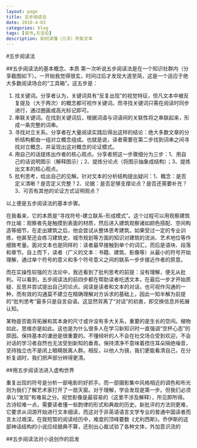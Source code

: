 ```yaml
---
layout: page
title: 五步阅读法
date: 2018-4-03
categories: blog
tags: [读书,方法论]
description: 如何读懂（几乎）所有文本
---
```




#五步阅读法

##五步阅读法的基本概念、本质
第一次听说五步阅读法是在一个知识社群内（分享截图如下）。一开始我觉得很玄，时间过后才发现大道至简，这是一个适应于绝大多数阅读场合的“工具箱”。这五步是：

1. 找关键词。分享者认为，关键词具有“反复出现”的视觉特征，但凡文本中被反复提及（大于两次）的概念都可视作关键词。而寻找关键词只需在阅读时同步进行，通过圈画或高光标记即可。
2. 串联关键词。在找到关键词后，根据词语与词语间的关联性将之串联起来，形成一条完整的词串。
3. 寻找对立关系。分享者在大量阅读实践后得出这样的结论：绝大多数文章的分析结构都由一组对立概念组成。也就是说，读者需要在第二步找到词串之间寻找对立概念，并呈现出这对概念的论证模式。
4. 用自己的话提炼出作者的核心观点。分享者把这一步骤细分为三步：1、用自己的话说明图示（解释图示）；2、提炼分论点（将图示抽象成结构）；3、提炼出文本的核心观点。
5. 批判思考，给出自己的见解。针对文本的分析结构提出疑问：1、概念：是否定义清晰？是否定义完整？2、论据：是否足够支撑论点？是否还需要补充？3、可否有其他的论证方式证明观点？

以上便是五步阅读法的基本步骤。

在我看来，它的本质是“寻找符号-建立联系-形成模式”。这个过程可以用观察建筑作比喻：观察者先是触摸到表面的材质，然后进入建筑观察诸如颜色搭配、空间构造等细节，在走出建筑之后，他会尝试从整体思考建筑。如果受过一定的专业训练，他甚至还会练习建筑史、城市规划等方面的知识对建筑的流派、艺术地位等作细致考量。面对文本也是同样的：读者最早接触到单个的词汇，而后是语块、段落和章节。自上而下，读者（广义的文本：书籍、建筑、影像等）从最小的符号开始理解，通过单个符号的意义和多个符号意义之间的联系一步步接近作者的原意。

而在实操性较强的方法论中，我还看到了批判思考的前提：没有理解，便无从批判。可以看到，五步阅读法的前四步都在帮助读者吃透文本，在最后一步才开始质疑、反思并尝试提出自己的论点。阅读是读者和文本的对话，也可视作沟通的一种，而有效的沟通莫不建立在精确理解对方诉求的基础上，因此一知半解为前提的“批判思考”最多只是自言自语。这显然背离了“对话”的初衷，即交换信息并拓展认知。

某物是否能背拓展和其本身的尺寸或许没有多大关系，重要的是生长的空间。植物如此，思维亦是如此。这也是为什么很多人在学习新知识时一直强调“空杯心态”的原因。保持基本的谦逊是很重要的。不懂倾听的人不会在社交场合受到欢迎，不会对话的学习者自然也无法受到新知的垂青。保持清净不意味着捂住耳朵隔绝噪音，坚持独立也不是闭上眼睛脱离人群。相反，以他人为镜，我们更能看清自己，在分析复调时，我们把声部分辨得更清。

##用五步阅读法进入虚构世界

重复出现的符号是分析一部电影的好抓手。而一部摄影集中风格相近的调色和布光则为我们了解艺术家打开了一扇天窗。对于理解，学会发现是第一步。但我们必须承认“发现”有难易之分。视觉影像是最容易的（这里不涉及解释），所见即所得。古诗较难一点，需要读者懂一些韵律的形式和典故的历史。新批评的方法则更难，它要求从词源开始进行文本细读，而这对于非英语语言文学专业的普通中国读者而言太过艰深。在我短暂的阅读经历中，难度的顶峰要数《尤利西斯》。乔伊斯的这部神话结构的小说应经据典不算，还别出心裁试验了各种文体，外加意识流的

##五步阅读法对小说创作的启发




